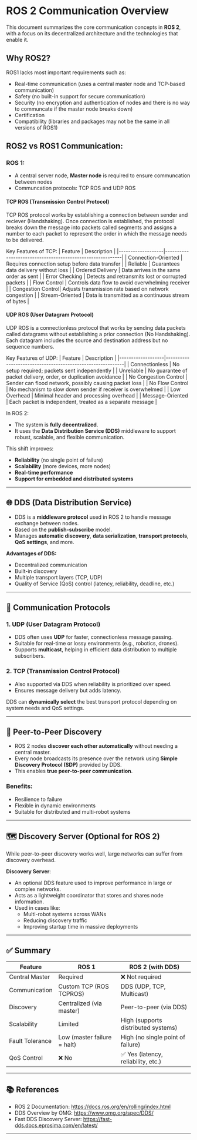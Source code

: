 # ROS 2 Communication Overview

This document summarizes the core communication concepts in **ROS 2**, with a focus on its decentralized architecture and the technologies that enable it.

## Why ROS2?

ROS1 lacks most important requirements such as:
- Real-time communication (uses a central master node and TCP-based communication)
- Safety (no built-in support for secure communication)
- Security (no encryption and authentication of nodes and there is no way to communcate if the master node breaks down)
- Certification
- Compatibility (libraries and packages may not be the same in all versions of ROS1)

## ROS2 vs ROS1 Communication:

### ROS 1:
- A central server node, **Master node** is required to ensure communcation between nodes
- Communcation protocols: TCP ROS and UDP ROS

#### TCP ROS (Transmission Control Protocol)
TCP ROS protocol works by establishing a connection between sender and reciever (Handshaking). Once connection is established, the protocol breaks down the message into packets called segments and assigns a number to each packet to represent the order in which the message needs to be delivered.

Key Features of TCP:
| Feature           | Description                                               |
|-------------------|-----------------------------------------------------------|
| Connection-Oriented | Requires connection setup before data transfer             |
| Reliable          | Guarantees data delivery without loss                      |
| Ordered Delivery  | Data arrives in the same order as sent                      |
| Error Checking    | Detects and retransmits lost or corrupted packets          |
| Flow Control      | Controls data flow to avoid overwhelming receiver          |
| Congestion Control| Adjusts transmission rate based on network congestion      |
| Stream-Oriented   | Data is transmitted as a continuous stream of bytes        |

#### UDP ROS (User Datagram Protocol)
UDP ROS is a connectionless protocol that works by sending data packets called datagrams without establishing a prior connection (No Handshaking). Each datagram includes the source and destination address but no sequence numbers.

Key Features of UDP:
| Feature           | Description                                                |
|-------------------|------------------------------------------------------------|
| Connectionless    | No setup required; packets sent independently               |
| Unreliable        | No guarantee of packet delivery, order, or duplication avoidance |
| No Congestion Control | Sender can flood network, possibly causing packet loss    |
| No Flow Control   | No mechanism to slow down sender if receiver is overwhelmed |
| Low Overhead      | Minimal header and processing overhead                       |
| Message-Oriented  | Each packet is independent, treated as a separate message    |


In ROS 2:
- The system is **fully decentralized**.
- It uses the **Data Distribution Service (DDS)** middleware to support robust, scalable, and flexible communication.

This shift improves:
- **Reliability** (no single point of failure)
- **Scalability** (more devices, more nodes)
- **Real-time performance**
- **Support for embedded and distributed systems**

---

## 🌐 DDS (Data Distribution Service)

- DDS is a **middleware protocol** used in ROS 2 to handle message exchange between nodes.
- Based on the **publish-subscribe** model.
- Manages **automatic discovery**, **data serialization**, **transport protocols**, **QoS settings**, and more.

**Advantages of DDS:**
- Decentralized communication
- Built-in discovery
- Multiple transport layers (TCP, UDP)
- Quality of Service (QoS) control (latency, reliability, deadline, etc.)

---

## 📡 Communication Protocols

### 1. **UDP (User Datagram Protocol)**
- DDS often uses **UDP** for faster, connectionless message passing.
- Suitable for real-time or lossy environments (e.g., robotics, drones).
- Supports **multicast**, helping in efficient data distribution to multiple subscribers.

### 2. **TCP (Transmission Control Protocol)**
- Also supported via DDS when reliability is prioritized over speed.
- Ensures message delivery but adds latency.

DDS can **dynamically select** the best transport protocol depending on system needs and QoS settings.

---

## 🤝 Peer-to-Peer Discovery

- ROS 2 nodes **discover each other automatically** without needing a central master.
- Every node broadcasts its presence over the network using **Simple Discovery Protocol (SDP)** provided by DDS.
- This enables **true peer-to-peer communication**.

### Benefits:
- Resilience to failure
- Flexible in dynamic environments
- Suitable for distributed and multi-robot systems

---

## 🗺️ Discovery Server (Optional for ROS 2)

While peer-to-peer discovery works well, large networks can suffer from discovery overhead.

**Discovery Server**:
- An optional DDS feature used to improve performance in large or complex networks.
- Acts as a lightweight coordinator that stores and shares node information.
- Used in cases like:
  - Multi-robot systems across WANs
  - Reducing discovery traffic
  - Improving startup time in massive deployments

---

## ✅ Summary

| Feature                  | ROS 1                          | ROS 2 (with DDS)                    |
|--------------------------|--------------------------------|-------------------------------------|
| Central Master           | Required                       | ❌ Not required                     |
| Communication            | Custom TCP (ROS TCPROS)        | DDS (UDP, TCP, Multicast)           |
| Discovery                | Centralized (via master)       | Peer-to-peer (via DDS)              |
| Scalability              | Limited                        | High (supports distributed systems) |
| Fault Tolerance          | Low (master failure = halt)    | High (no single point of failure)   |
| QoS Control              | ❌ No                          | ✅ Yes (latency, reliability, etc.)  |

---

## 📚 References
- ROS 2 Documentation: https://docs.ros.org/en/rolling/index.html
- DDS Overview by OMG: https://www.omg.org/spec/DDS/
- Fast DDS Discovery Server: https://fast-dds.docs.eprosima.com/en/latest/

---

